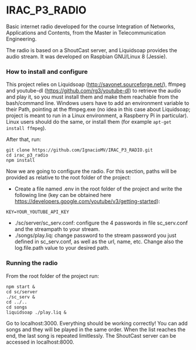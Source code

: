 # IRAC_P3_RADIO

Basic internet radio developed for the course Integration of Networks, Applications and Contents, from the Master in Telecommunication Engineering.

The radio is based on a ShoutCast server, and Liquidsoap provides the audio stream. It was developed on Raspbian GNU/Linux 8 (Jessie).

### How to install and configure

This project relies on Liquidsoap (http://savonet.sourceforge.net/), ffmpeg and youtube-dl (https://github.com/rg3/youtube-dl) to retrieve the audio and play it, so you must install them and make them reachable from the bash/command line. Windows users have to add an environment variable to their Path, pointing at the ffmpeg.exe (no idea in this case about Liquidsoap; project is meant to run in a Linux environment, a Raspberry Pi in particular). Linux users should do the same, or install them (for example ```apt-get install ffmpeg```).

After that, run:

```
git clone https://github.com/IgnacioMV/IRAC_P3_RADIO.git
cd irac_p3_radio
npm install
```
Now we are going to configure the radio. For this section, paths will be provided as relative to the root folder of the project:

- Create a file named .env in the root folder of the project and write the following line (key can be obtained here https://developers.google.com/youtube/v3/getting-started):

```
KEY=YOUR_YOUTUBE_API_KEY
```
- ./sc/server/sc_serv.conf: configure the 4 passwords in file sc_serv.conf and the streampath to your stream.
- ./songs/play.liq: change password to the stream password you just defined in sc_serv.conf, as well as the url, name, etc. Change also the log.file.path value to your desired path.


### Running the radio

From the root folder of the project run:

```
npm start &
cd sc/server
./sc_serv &
cd ../..
cd songs
liquidsoap ./play.liq &
```

Go to localhost:3000. Everything should be working correctly! You can add songs and they will be played in the same order. When the list reaches the end, the last song is repeated limitlessly.
The ShoutCast server can be accessed in localhost:8000.

